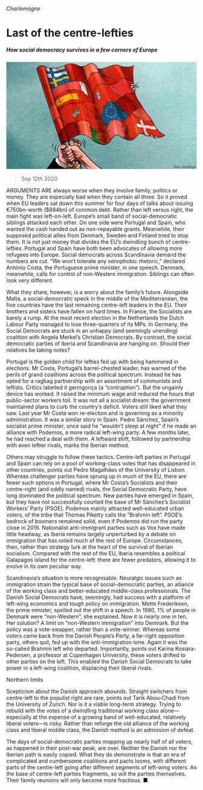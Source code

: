 ###### Charlemagne

# Last of the centre-lefties 

##### How social democracy survives in a few corners of Europe 

![image](images/20200912_EUD000_1.jpg) 

> Sep 12th 2020 

ARGUMENTS ARE always worse when they involve family, politics or money. They are especially bad when they contain all three. So it proved when EU leaders sat down this summer for four days of talks about issuing €750bn-worth ($884bn) of common debt. Rather than left versus right, the main fight was left-on-left. Europe’s small band of social-democratic siblings attacked each other. On one side were Portugal and Spain, who wanted the cash handed out as non-repayable grants. Meanwhile, their supposed political allies from Denmark, Sweden and Finland tried to stop them. It is not just money that divides the EU’s dwindling bunch of centre-lefties. Portugal and Spain have both been advocates of allowing more refugees into Europe. Social democrats across Scandinavia demand the numbers are cut. “We won’t tolerate any xenophobic rhetoric,” declared António Costa, the Portuguese prime minister, in one speech. Denmark, meanwhile, calls for control of non-Western immigration. Siblings can often look very different.

What they share, however, is a worry about the family’s future. Alongside Malta, a social-democratic speck in the middle of the Mediterranean, the five countries have the last remaining centre-left leaders in the EU. Their brothers and sisters have fallen on hard times. In France, the Socialists are barely a rump. At the most recent election in the Netherlands the Dutch Labour Party managed to lose three-quarters of its MPs. In Germany, the Social Democrats are stuck in an unhappy (and seemingly unending) coalition with Angela Merkel’s Christian Democrats. By contrast, the social democratic parties of Iberia and Scandinavia are hanging on. Should their relatives be taking notes?


Portugal is the golden child for lefties fed up with being hammered in elections. Mr Costa, Portugal’s barrel-chested leader, has warned of the perils of grand coalitions across the political spectrum. Instead he has opted for a ragbag partnership with an assortment of communists and leftists. Critics labelled it geringonça (a “contraption”). But the ungainly device has worked. It raised the minimum wage and reduced the hours that public-sector workers toil. It was not all a socialist dream: the government maintained plans to curb the country’s deficit. Voters still liked what they saw. Last year Mr Costa won re-election and is governing as a minority administration. It was a similar story in Spain. Pedro Sánchez, Spain’s socialist prime minister, once said he “wouldn’t sleep at night” if he made an alliance with Podemos, a more radical left-wing party. A few months later, he had reached a deal with them. A leftward shift, followed by partnership with even leftier rivals, marks the Iberian method.

Others may struggle to follow these tactics. Centre-left parties in Portugal and Spain can rely on a pool of working-class votes that has disappeared in other countries, points out Pedro Magalhães of the University of Lisbon. Whereas challenger parties have sprung up in much of the EU, there are fewer such options in Portugal, where Mr Costa’s Socialists and their centre-right (and oddly named) rivals, the Social Democratic Party, have long dominated the political spectrum. New parties have emerged in Spain, but they have not successfully courted the base of Mr Sánchez’s Socialist Workers’ Party (PSOE). Podemos mainly attracted well-educated urban voters, of the tribe that Thomas Piketty calls the “Brahmin left”. PSOE’s bedrock of boomers remained solid, even if Podemos did run the party close in 2016. Nationalist anti-immigrant parties such as Vox have made little headway, as Iberia remains largely unperturbed by a debate on immigration that has roiled much of the rest of Europe. Circumstances, then, rather than strategy lurk at the heart of the survival of Iberian socialism. Compared with the rest of the EU, Iberia resembles a political Galapagos island for the centre-left: there are fewer predators, allowing it to evolve in its own peculiar way.

Scandinavia’s situation is more recognisable. Neuralgic issues such as immigration strain the typical base of social-democratic parties, an alliance of the working class and better-educated middle-class professionals. The Danish Social Democrats have, seemingly, had success with a platform of left-wing economics and tough policy on immigration. Mette Frederiksen, the prime minister, spelled out the shift in a speech. In 1980, 1% of people in Denmark were “non-Western”, she explained. Now it is nearly one in ten. Her solution? A limit on “non-Western immigration” into Denmark. But the policy was a vote-swapper, rather than a vote-winner. Whereas some voters came back from the Danish People’s Party, a far-right opposition party, others quit, fed up with the anti-immigration tone. Again it was the so-called Brahmin left who departed. Importantly, points out Karina Kosiara-Pedersen, a professor at Copenhagen University, these voters drifted to other parties on the left. This enabled the Danish Social Democrats to take power in a left-wing coalition, displacing their liberal rivals.

Northern limits

Scepticism about the Danish approach abounds. Straight switchers from centre-left to the populist right are rare, points out Tarik Abou-Chadi from the University of Zurich. Nor is it a viable long-term strategy. Trying to rebuild with the votes of a dwindling traditional working class alone—especially at the expense of a growing band of well-educated, relatively liberal voters—is risky. Rather than reforge the old alliance of the working class and liberal middle class, the Danish method is an admission of defeat.

The days of social-democratic parties mopping up nearly half of all voters, as happened in their post-war peak, are over. Neither the Danish nor the Iberian path is easily copied. What they do demonstrate is that an era of complicated and cumbersome coalitions and pacts looms, with different parts of the centre-left going after different segments of left-wing voters. As the base of centre-left parties fragments, so will the parties themselves. Their family reunions will only become more fractious. ■


